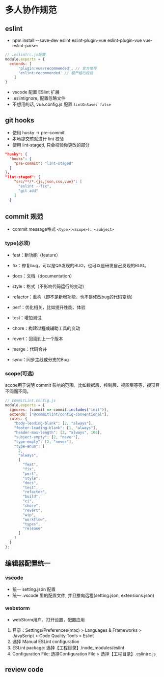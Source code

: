 # 多人协作规范

## eslint

- npm install --save-dev eslint eslint-plugin-vue eslint-plugin-vue vue-eslint-parser

```js
// .eslintrc.js配置
module.exports = {
  extends: [
      'plugin:vue/recommended', // 官方推荐
      'eslint:recommended' // 最严格的校验
    ]
}
```

- vscode 配置 ESlint 扩展
- .eslintignore, 配置忽略文件
- 不想用的话, vue.config.js 配置 `lintOnSave: false`

## git hooks

- 使用 husky -> pre-commit
- 本地提交前就进行 lint 校验
- 使用 lint-staged, 只会校验你更改的部分

```json
"husky": {
  "hooks": {
    "pre-commit": "lint-staged"
  }
},
"lint-staged": {
    "src/**/*.{js,json,css,vue}": [
      "eslint --fix",
      "git add"
    ]
  }
```

## commit 规范

- commit message格式
`<type>(<scope>): <subject>`

### type(必须)

- feat：新功能（feature）

- fix：修复bug，可以是QA发现的BUG，也可以是研发自己发现的BUG。

- docs：文档（documentation）

- style：格式（不影响代码运行的变动）

- refactor：重构（即不是新增功能，也不是修改bug的代码变动）

- perf：优化相关，比如提升性能、体验

- test：增加测试

- chore：构建过程或辅助工具的变动

- revert：回滚到上一个版本

- merge：代码合并

- sync：同步主线或分支的Bug

### scope(可选)

scope用于说明 commit 影响的范围，比如数据层、控制层、视图层等等，视项目不同而不同。

```js
// commitLint.config.js
module.exports = {
  ignores: [commit => commit.includes("init")],
  extends: ["@commitlint/config-conventional"],
  rules: {
    "body-leading-blank": [2, "always"],
    "footer-leading-blank": [1, "always"],
    "header-max-length": [2, "always", 108],
    "subject-empty": [2, "never"],
    "type-empty": [2, "never"],
    "type-enum": [
      2,
      "always",
      [
        "feat",
        "fix",
        "perf",
        "style",
        "docs",
        "test",
        "refactor",
        "build",
        "ci",
        "chore",
        "revert",
        "wip",
        "workflow",
        "types",
        "release"
      ]
    ]
  }
};

```

## 编辑器配置统一

### vscode

- 统一 setting.json 配置
- 统一 .vscode 里的配置文件, 并且推向远程(setting.json, extensions.json)

### webstorm

- webStorm用户，打开设置，配置应用

1. 目录：Settings/Preferences(mac) > Languages & Frameworks > JavaScript > Code Quality Tools > Eslint
2. 选择 Manual ESLint configuration
3. ESLint package: 选择【工程目录】/node_modules/eslint
4. Configuration File: 选择Configuration File > 选择【工程目录】.eslintrc.js

## review code
